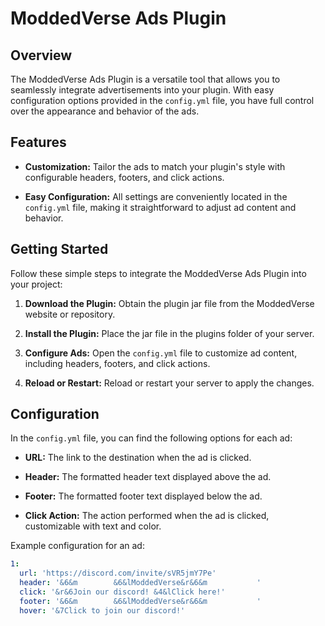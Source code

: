 # ModdedVerse Ads Plugin

## Overview

The ModdedVerse Ads Plugin is a versatile tool that allows you to seamlessly integrate advertisements into your plugin. With easy configuration options provided in the `config.yml` file, you have full control over the appearance and behavior of the ads.

## Features

- **Customization:** Tailor the ads to match your plugin's style with configurable headers, footers, and click actions.
  
- **Easy Configuration:** All settings are conveniently located in the `config.yml` file, making it straightforward to adjust ad content and behavior.

## Getting Started

Follow these simple steps to integrate the ModdedVerse Ads Plugin into your project:

1. **Download the Plugin:** Obtain the plugin jar file from the ModdedVerse website or repository.

2. **Install the Plugin:** Place the jar file in the plugins folder of your server.

3. **Configure Ads:** Open the `config.yml` file to customize ad content, including headers, footers, and click actions.

4. **Reload or Restart:** Reload or restart your server to apply the changes.

## Configuration

In the `config.yml` file, you can find the following options for each ad:

- **URL:** The link to the destination when the ad is clicked.
  
- **Header:** The formatted header text displayed above the ad.
  
- **Footer:** The formatted footer text displayed below the ad.
  
- **Click Action:** The action performed when the ad is clicked, customizable with text and color.

Example configuration for an ad:

```yaml
1:
  url: 'https://discord.com/invite/sVR5jmY7Pe'
  header: '&6&m        &6&lModdedVerse&r&6&m           '
  click: '&r&6Join our discord! &4&lClick here!'
  footer: '&6&m        &6&lModdedVerse&r&6&m           '
  hover: '&7Click to join our discord!'
